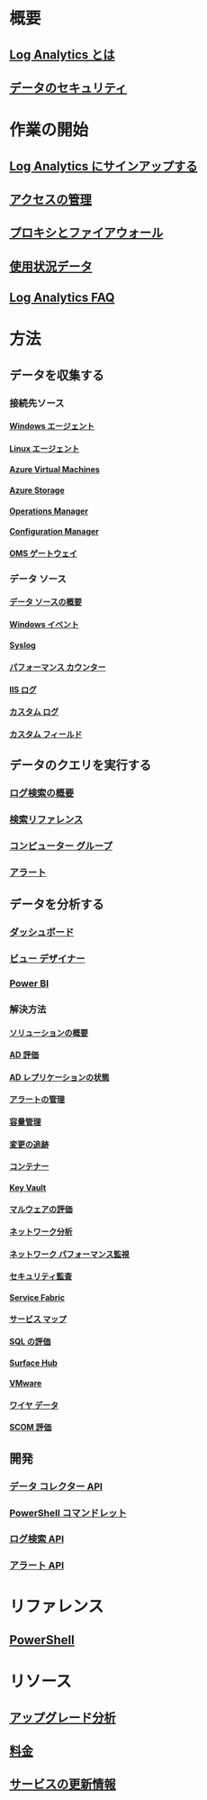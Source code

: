 # 概要
## [Log Analytics とは](log-analytics-overview.md)
## [データのセキュリティ](log-analytics-security.md)

# 作業の開始
## [Log Analytics にサインアップする](log-analytics-get-started.md)
## [アクセスの管理](log-analytics-manage-access.md)
## [プロキシとファイアウォール](log-analytics-proxy-firewall.md)
## [使用状況データ](log-analytics-usage.md)
## [Log Analytics FAQ](log-analytics-faq.md)

# 方法
## データを収集する
### 接続先ソース
#### [Windows エージェント](log-analytics-windows-agents.md)
#### [Linux エージェント](log-analytics-linux-agents.md)
#### [Azure Virtual Machines](log-analytics-azure-vm-extension.md)
#### [Azure Storage](log-analytics-azure-storage.md)
#### [Operations Manager](log-analytics-om-agents.md)
#### [Configuration Manager](log-analytics-sccm.md)
#### [OMS ゲートウェイ](log-analytics-oms-gateway.md)
### データ ソース
#### [データ ソースの概要](log-analytics-data-sources.md)
#### [Windows イベント](log-analytics-data-sources-windows-events.md)
#### [Syslog](log-analytics-data-sources-syslog.md)
#### [パフォーマンス カウンター](log-analytics-data-sources-performance-counters.md)
#### [IIS ログ](log-analytics-data-sources-iis-logs.md)
#### [カスタム ログ](log-analytics-data-sources-custom-logs.md)
#### [カスタム フィールド](log-analytics-custom-fields.md)
## データのクエリを実行する
### [ログ検索の概要](log-analytics-log-searches.md)
### [検索リファレンス](log-analytics-search-reference.md)
### [コンピューター グループ](log-analytics-computer-groups.md)
### [アラート](log-analytics-alerts.md)
## データを分析する
### [ダッシュボード](log-analytics-dashboards.md)
### [ビュー デザイナー](log-analytics-view-designer.md)
### [Power BI](log-analytics-powerbi.md)
### 解決方法
#### [ソリューションの概要](log-analytics-add-solutions.md)
#### [AD 評価](log-analytics-ad-assessment.md)
#### [AD レプリケーションの状態](log-analytics-ad-replication-status.md)
#### [アラートの管理](log-analytics-solution-alert-management.md)
#### [容量管理](log-analytics-capacity.md)
#### [変更の追跡](log-analytics-change-tracking.md)
#### [コンテナー](log-analytics-containers.md)
#### [Key Vault](log-analytics-azure-key-vault.md)
#### [マルウェアの評価](log-analytics-malware.md)
#### [ネットワーク分析](log-analytics-azure-networking-analytics.md)
#### [ネットワーク パフォーマンス監視](log-analytics-network-performance-monitor.md)
#### [セキュリティ監査](../operations-management-suite/oms-security-getting-started.md?toc=%2fazure%2flog-analytics%2ftoc.json)
#### [Service Fabric](log-analytics-service-fabric.md)
#### [サービス マップ](../operations-management-suite/operations-management-suite-service-map.md?toc=%2fazure%2flog-analytics%2ftoc.json)
#### [SQL の評価](log-analytics-sql-assessment.md)
#### [Surface Hub](log-analytics-surface-hubs.md)
#### [VMware](log-analytics-vmware.md)
#### [ワイヤ データ](log-analytics-wire-data.md)
#### [SCOM 評価](log-analytics-scom-assessment.md)
## 開発
### [データ コレクター API](log-analytics-data-collector-api.md)
### [PowerShell コマンドレット](log-analytics-powershell-workspace-configuration.md)
### [ログ検索 API](log-analytics-log-search-api.md)
### [アラート API](log-analytics-api-alerts.md)

# リファレンス
## [PowerShell](/powershell/resourcemanager/azurerm.operationalinsights/v2.3.0/azurerm.operationalinsights)

# リソース
## [アップグレード分析](https://technet.microsoft.com/itpro/windows/deploy/manage-windows-upgrades-with-upgrade-analytics)
## [料金](https://azure.microsoft.com/pricing/details/log-analytics/)
## [サービスの更新情報](https://azure.microsoft.com/updates/?product=log-analytics)


<!--HONumber=Jan17_HO3-->


